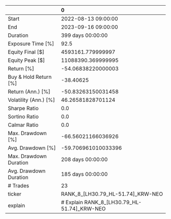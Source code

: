 |                        | 0                                           |
|:-----------------------|:--------------------------------------------|
| Start                  | 2022-08-13 09:00:00                         |
| End                    | 2023-09-16 09:00:00                         |
| Duration               | 399 days 00:00:00                           |
| Exposure Time [%]      | 92.5                                        |
| Equity Final [$]       | 4593161.779999997                           |
| Equity Peak [$]        | 11088390.369999995                          |
| Return [%]             | -54.06838220000003                          |
| Buy & Hold Return [%]  | -38.40625                                   |
| Return (Ann.) [%]      | -50.83263150031458                          |
| Volatility (Ann.) [%]  | 46.26581828701124                           |
| Sharpe Ratio           | 0.0                                         |
| Sortino Ratio          | 0.0                                         |
| Calmar Ratio           | 0.0                                         |
| Max. Drawdown [%]      | -66.56021166036926                          |
| Avg. Drawdown [%]      | -59.706961010033396                         |
| Max. Drawdown Duration | 208 days 00:00:00                           |
| Avg. Drawdown Duration | 185 days 00:00:00                           |
| # Trades               | 23                                          |
| ticker                 | RANK_8_[LH30.79_HL-51.74]_KRW-NEO           |
| explain                | # Explain RANK_8_[LH30.79_HL-51.74]_KRW-NEO |